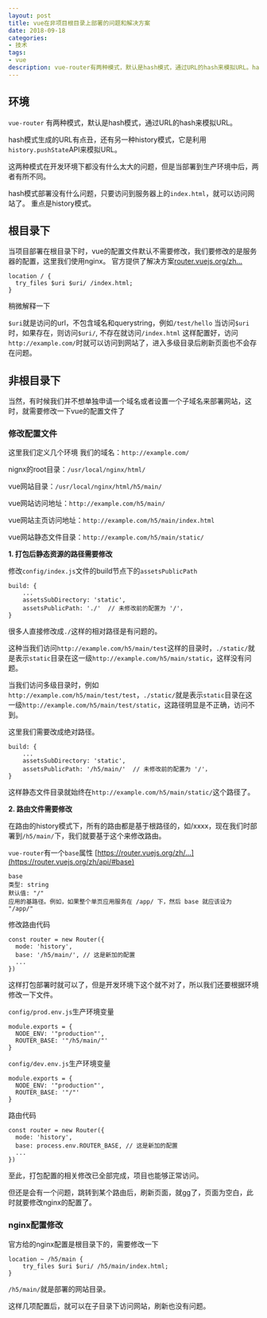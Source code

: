 ```yaml
---
layout: post
title: vue在非项目根目录上部署的问题和解决方案
date: 2018-09-18
categories:
- 技术
tags:
- vue
description: vue-router有两种模式，默认是hash模式，通过URL的hash来模拟URL。hash模式生成的URL有点丑，还有另一种history模式，它是利用history.pushState API来模拟URL。这两种模式在开发环境下都没有什么太大的问题，但是当部署到生产环境中后，两者有所不同...
---
```


## 环境

`vue-router` 有两种模式，默认是hash模式，通过URL的hash来模拟URL。

hash模式生成的URL有点丑，还有另一种history模式，它是利用`history.pushState`API来模拟URL。

这两种模式在开发环境下都没有什么太大的问题，但是当部署到生产环境中后，两者有所不同。

hash模式部署没有什么问题，只要访问到服务器上的`index.html`，就可以访问网站了。
重点是history模式。

## 根目录下
当项目部署在根目录下时，vue的配置文件默认不需要修改，我们要修改的是服务器的配置，这里我们使用nginx。
官方提供了解决方案[router.vuejs.org/zh...](https://router.vuejs.org/zh/guide/essentials/history-mode.html)

```
location / {
  try_files $uri $uri/ /index.html;
}
```
稍微解释一下

`$uri`就是访问的url，不包含域名和querystring，例如`/test/hello`
当访问`$uri`时，如果存在，则访问`$uri/`, 不存在就访问`/index.html`
这样配置好，访问`http://example.com/`时就可以访问到网站了，进入多级目录后刷新页面也不会存在问题。

## 非根目录下

当然，有时候我们并不想单独申请一个域名或者设置一个子域名来部署网站，这时，就需要修改一下vue的配置文件了

### 修改配置文件

这里我们定义几个环境
我们的域名：`http://example.com/`

nignx的root目录：`/usr/local/nginx/html/` 

vue网站目录：`/usr/local/nginx/html/h5/main/`

vue网站访问地址：`http://example.com/h5/main/`

vue网站主页访问地址：`http://example.com/h5/main/index.html`

vue网站静态文件目录：`http://example.com/h5/main/static/`

__1. 打包后静态资源的路径需要修改__

修改`config/index.js`文件的build节点下的`assetsPublicPath`
```
build: {
    ...
    assetsSubDirectory: 'static',
    assetsPublicPath: './'  // 未修改前的配置为 '/'，
}
```
很多人直接修改成`./`这样的相对路径是有问题的。

这种当我们访问`http://example.com/h5/main/test`这样的目录时，`./static/`就是表示`static`目录在这一级`http://example.com/h5/main/static`，这样没有问题。

当我们访问多级目录时，例如`http://example.com/h5/main/test/test`，`./static/`就是表示`static`目录在这一级`http://example.com/h5/main/test/static`，这路径明显是不正确，访问不到。


这里我们需要改成绝对路径。
```
build: {
    ...
    assetsSubDirectory: 'static',
    assetsPublicPath: '/h5/main/'  // 未修改前的配置为 '/'，
}
```
这样静态文件目录就始终在`http://example.com/h5/main/static/`这个路径了。

__2. 路由文件需要修改__

在路由的history模式下，所有的路由都是基于根路径的，如/xxxx，现在我们时部署到`/h5/main/`下，我们就要基于这个来修改路由。

`vue-router`有一个`base`属性 [https://router.vuejs.org/zh/...](https://router.vuejs.org/zh/api/#base)

```
base
类型: string
默认值: "/"
应用的基路径。例如，如果整个单页应用服务在 /app/ 下，然后 base 就应该设为 "/app/"
```

修改路由代码

```
const router = new Router({
  mode: 'history',
  base: '/h5/main/', // 这是新加的配置
  ...
})
```
这样打包部署时就可以了，但是开发环境下这个就不对了，所以我们还要根据环境修改一下文件。

`config/prod.env.js`生产环境变量
```
module.exports = {
  NODE_ENV: '"production"',
  ROUTER_BASE: '"/h5/main/"'
}
```

`config/dev.env.js`生产环境变量
```
module.exports = {
  NODE_ENV: '"production"',
  ROUTER_BASE: '"/"'
}
```

路由代码
```
const router = new Router({
  mode: 'history',
  base: process.env.ROUTER_BASE, // 这是新加的配置
  ...
})
```

至此，打包配置的相关修改已全部完成，项目也能够正常访问。

但还是会有一个问题，跳转到某个路由后，刷新页面，就gg了，页面为空白，此时就要修改nginx的配置了。

### nginx配置修改

官方给的nginx配置是根目录下的，需要修改一下
```
location ~ /h5/main {
    try_files $uri $uri/ /h5/main/index.html;
}
```

`/h5/main/`就是部署的网站目录。

这样几项配置后，就可以在子目录下访问网站，刷新也没有问题。
